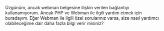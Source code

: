 Üzgünüm, ancak webman belgesine ilişkin verilen bağlantıyı kullanamıyorum. Ancak PHP ve Webman ile ilgili yardım etmek için buradayım. Eğer Webman ile ilgili özel sorularınız varsa, size nasıl yardımcı olabileceğime dair daha fazla bilgi verir misiniz?
